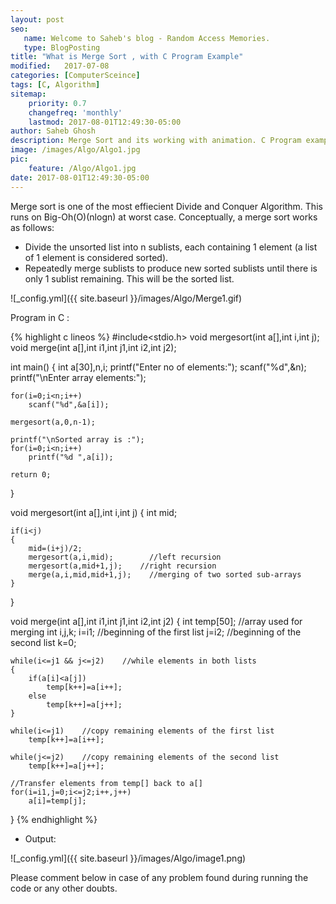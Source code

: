 ```yaml
---
layout: post
seo:
   name: Welcome to Saheb's blog - Random Access Memories.
   type: BlogPosting
title: "What is Merge Sort , with C Program Example"
modified:   2017-07-08
categories: [ComputerSceince]
tags: [C, Algorithm]
sitemap:
    priority: 0.7
    changefreq: 'monthly'
    lastmod: 2017-08-01T12:49:30-05:00
author: Saheb Ghosh
description: Merge Sort and its working with animation. C Program example of Merge Sort.
image: /images/Algo/Algo1.jpg
pic:
    feature: /Algo/Algo1.jpg
date: 2017-08-01T12:49:30-05:00
---
```

Merge sort is one of the most effiecient Divide and Conquer Algorithm. This runs on Big-Oh(O)(nlogn) at worst case.
Conceptually, a merge sort works as follows:


- Divide the unsorted list into n sublists, each containing 1 element (a list of 1 element is considered sorted).
- Repeatedly merge sublists to produce new sorted sublists until there is only 1 sublist remaining. This will be the sorted list.

![_config.yml]({{ site.baseurl }}/images/Algo/Merge1.gif)

Program in C :

{% highlight c lineos %}
#include<stdio.h>
void mergesort(int a[],int i,int j);
void merge(int a[],int i1,int j1,int i2,int j2);
 
int main()
{
    int a[30],n,i;
    printf("Enter no of elements:");
    scanf("%d",&n);
    printf("\nEnter array elements:");
    
    for(i=0;i<n;i++)
        scanf("%d",&a[i]);
        
    mergesort(a,0,n-1);
    
    printf("\nSorted array is :");
    for(i=0;i<n;i++)
        printf("%d ",a[i]);
        
    return 0;
}
 
void mergesort(int a[],int i,int j)
{
    int mid;
        
    if(i<j)
    {
        mid=(i+j)/2;
        mergesort(a,i,mid);        //left recursion
        mergesort(a,mid+1,j);    //right recursion
        merge(a,i,mid,mid+1,j);    //merging of two sorted sub-arrays
    }
}
 
void merge(int a[],int i1,int j1,int i2,int j2)
{
    int temp[50];    //array used for merging
    int i,j,k;
    i=i1;    //beginning of the first list
    j=i2;    //beginning of the second list
    k=0;
    
    while(i<=j1 && j<=j2)    //while elements in both lists
    {
        if(a[i]<a[j])
            temp[k++]=a[i++];
        else
            temp[k++]=a[j++];
    }
    
    while(i<=j1)    //copy remaining elements of the first list
        temp[k++]=a[i++];
        
    while(j<=j2)    //copy remaining elements of the second list
        temp[k++]=a[j++];
        
    //Transfer elements from temp[] back to a[]
    for(i=i1,j=0;i<=j2;i++,j++)
        a[i]=temp[j];
}
{% endhighlight %}


- Output:


![_config.yml]({{ site.baseurl }}/images/Algo/image1.png)



Please comment below in case of any problem found during running the code or any other doubts.
